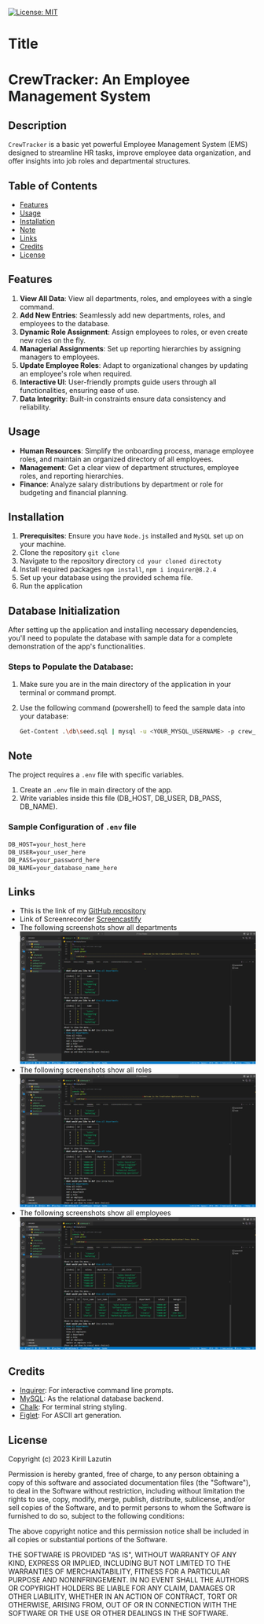 [![License: MIT](https://img.shields.io/badge/License-MIT-yellow.svg)](https://opensource.org/licenses/MIT)

# Title

# **CrewTracker: An Employee Management System**

## **Description**

`CrewTracker` is a basic yet powerful Employee Management System (EMS) designed to streamline HR tasks, improve employee data organization, and offer insights into job roles and departmental structures.

## **Table of Contents**

- [Features](#features)
- [Usage](#usage)
- [Installation](#installation)
- [Note](#note)
- [Links](#links)
- [Credits](#credits)
- [License](#license)

## **Features**

1. **View All Data**: View all departments, roles, and employees with a single command.
2. **Add New Entries**: Seamlessly add new departments, roles, and employees to the database.
3. **Dynamic Role Assignment**: Assign employees to roles, or even create new roles on the fly.
4. **Managerial Assignments**: Set up reporting hierarchies by assigning managers to employees.
5. **Update Employee Roles**: Adapt to organizational changes by updating an employee's role when required.
6. **Interactive UI**: User-friendly prompts guide users through all functionalities, ensuring ease of use.
7. **Data Integrity**: Built-in constraints ensure data consistency and reliability.

## **Usage**

- **Human Resources**: Simplify the onboarding process, manage employee roles, and maintain an organized directory of all employees.
- **Management**: Get a clear view of department structures, employee roles, and reporting hierarchies.
- **Finance**: Analyze salary distributions by department or role for budgeting and financial planning.

## **Installation**

1. **Prerequisites**: Ensure you have `Node.js` installed and `MySQL` set up on your machine.
2. Clone the repository `git clone`
3. Navigate to the repository directory `cd your cloned directoty`
4. Install required packages `npm install`, `npm i inquirer@8.2.4`
5. Set up your database using the provided schema file.
6. Run the application

## **Database Initialization**

After setting up the application and installing necessary dependencies, you'll need to populate the database with sample data for a complete demonstration of the app's functionalities.

### **Steps to Populate the Database:**

1. Make sure you are in the main directory of the application in your terminal or command prompt.
2. Use the following command (powershell) to feed the sample data into your database:

   ```bash
   Get-Content .\db\seed.sql | mysql -u <YOUR_MYSQL_USERNAME> -p crew_db
   ```

## **Note**

The project requires a `.env` file with specific variables.

1. Create an `.env` file in main directory of the app.
2. Write variables inside this file (DB_HOST, DB_USER, DB_PASS, DB_NAME).

### Sample Configuration of `.env` file

```env
DB_HOST=your_host_here
DB_USER=your_user_here
DB_PASS=your_password_here
DB_NAME=your_database_name_here
```

## **Links**

- This is the link of my [GitHub repository](https://github.com/Kirill777-web/Crew-Tracker)
- Link of Screenrecorder [Screencastify](https://drive.google.com/file/d/1wbaRhKfXLdtkFEv0JocJpDXHgCnTHzTh/view)
- The following screenshots show all departments ![Crew-Tracker](/assets/img/CrewTrackerViewAllDepartments.png)
- The following screenshots show all roles ![Crew-Tracker](/assets/img/CrewTrackerViewAllRoles.png)
- The following screenshots show all employees ![Crew-Tracker](/assets/img/CrewTrackerViewAllEmployees.png)

## **Credits**

- [Inquirer](https://www.npmjs.com/package/inquirer): For interactive command line prompts.
- [MySQL](https://www.mysql.com/): As the relational database backend.
- [Chalk](https://www.npmjs.com/package/chalk): For terminal string styling.
- [Figlet](https://www.npmjs.com/package/figlet): For ASCII art generation.

## License

Copyright (c) 2023 Kirill Lazutin

Permission is hereby granted, free of charge, to any person obtaining a copy of this software and associated documentation files (the "Software"), to deal in the Software without restriction, including without limitation the rights to use, copy, modify, merge, publish, distribute, sublicense, and/or sell copies of the Software, and to permit persons to whom the Software is furnished to do so, subject to the following conditions:

The above copyright notice and this permission notice shall be included in all copies or substantial portions of the Software.

THE SOFTWARE IS PROVIDED "AS IS", WITHOUT WARRANTY OF ANY KIND, EXPRESS OR IMPLIED, INCLUDING BUT NOT LIMITED TO THE WARRANTIES OF MERCHANTABILITY, FITNESS FOR A PARTICULAR PURPOSE AND NONINFRINGEMENT. IN NO EVENT SHALL THE AUTHORS OR COPYRIGHT HOLDERS BE LIABLE FOR ANY CLAIM, DAMAGES OR OTHER LIABILITY, WHETHER IN AN ACTION OF CONTRACT, TORT OR OTHERWISE, ARISING FROM, OUT OF OR IN CONNECTION WITH THE SOFTWARE OR THE USE OR OTHER DEALINGS IN THE SOFTWARE.
